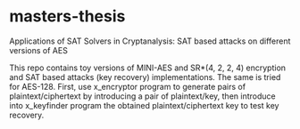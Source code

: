# masters-thesis
Applications of SAT Solvers in Cryptanalysis: SAT based attacks on different versions of AES

This repo contains toy versions of MINI-AES and SR*(4, 2, 2, 4) encryption and SAT based attacks (key recovery) implementations. The same is tried for AES-128.
First, use x_encryptor program to generate pairs of plaintext/ciphertext by introducing a pair of plaintext/key, then introduce into x_keyfinder program the obtained plaintext/ciphertext key to test key recovery.

